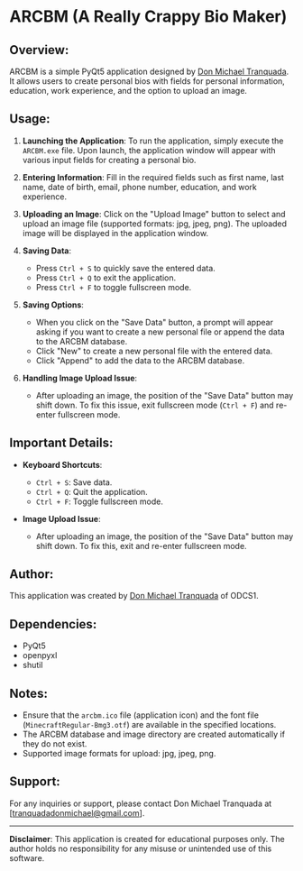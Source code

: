 # ARCBM (A Really Crappy Bio Maker)

## Overview:
ARCBM is a simple PyQt5 application designed by [Don Michael Tranquada](https://github.com/YanKuwada). It allows users to create personal bios with fields for personal information, education, work experience, and the option to upload an image.

## Usage:
1. **Launching the Application**: To run the application, simply execute the `ARCBM.exe` file. Upon launch, the application window will appear with various input fields for creating a personal bio.

2. **Entering Information**: Fill in the required fields such as first name, last name, date of birth, email, phone number, education, and work experience. 

3. **Uploading an Image**: Click on the "Upload Image" button to select and upload an image file (supported formats: jpg, jpeg, png). The uploaded image will be displayed in the application window.

4. **Saving Data**:
   - Press `Ctrl + S` to quickly save the entered data.
   - Press `Ctrl + Q` to exit the application.
   - Press `Ctrl + F` to toggle fullscreen mode.

5. **Saving Options**:
   - When you click on the "Save Data" button, a prompt will appear asking if you want to create a new personal file or append the data to the ARCBM database.
   - Click "New" to create a new personal file with the entered data.
   - Click "Append" to add the data to the ARCBM database.

6. **Handling Image Upload Issue**:
   - After uploading an image, the position of the "Save Data" button may shift down. To fix this issue, exit fullscreen mode (`Ctrl + F`) and re-enter fullscreen mode.

## Important Details:
- **Keyboard Shortcuts**:
  - `Ctrl + S`: Save data.
  - `Ctrl + Q`: Quit the application.
  - `Ctrl + F`: Toggle fullscreen mode.

- **Image Upload Issue**:
  - After uploading an image, the position of the "Save Data" button may shift down. To fix this, exit and re-enter fullscreen mode.

## Author:
This application was created by [Don Michael Tranquada](https://github.com/YanKuwada) of ODCS1.

## Dependencies:
- PyQt5
- openpyxl
- shutil

## Notes:
- Ensure that the `arcbm.ico` file (application icon) and the font file (`MinecraftRegular-Bmg3.otf`) are available in the specified locations.
- The ARCBM database and image directory are created automatically if they do not exist.
- Supported image formats for upload: jpg, jpeg, png.

## Support:
For any inquiries or support, please contact Don Michael Tranquada at [tranquadadonmichael@gmail.com].

---

**Disclaimer**: This application is created for educational purposes only. The author holds no responsibility for any misuse or unintended use of this software.
